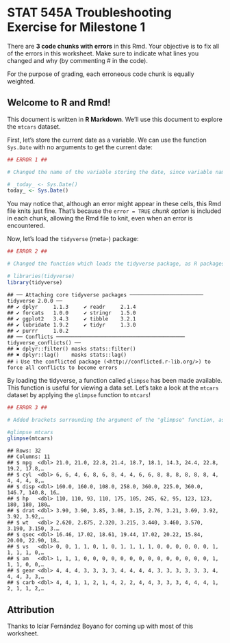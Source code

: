 STAT 545A Troubleshooting Exercise for Milestone 1
================

There are **3 code chunks with errors** in this Rmd. Your objective is
to fix all of the errors in this worksheet. Make sure to indicate what
lines you changed and why (by commenting \# in the code).

For the purpose of grading, each erroneous code chunk is equally
weighted.

## Welcome to R and Rmd!

This document is written in **R Markdown**. We’ll use this document to
explore the `mtcars` dataset.

First, let’s store the current date as a variable. We can use the
function `Sys.Date` with no arguments to get the current date:

``` r
## ERROR 1 ##

# Changed the name of the variable storing the date, since variable names cannot start with underscores

# _today_ <- Sys.Date()
today_ <- Sys.Date()
```

You may notice that, although an error might appear in these cells, this
Rmd file knits just fine. That’s because the `error = TRUE` *chunk
option* is included in each chunk, allowing the Rmd file to knit, even
when an error is encountered.

Now, let’s load the `tidyverse` (meta-) package:

``` r
## ERROR 2 ##

# Changed the function which loads the tidyverse package, as R packages are loaded using "library", not "libraries"

# libraries(tidyverse)
library(tidyverse) 
```

    ## ── Attaching core tidyverse packages ──────────────────────── tidyverse 2.0.0 ──
    ## ✔ dplyr     1.1.3     ✔ readr     2.1.4
    ## ✔ forcats   1.0.0     ✔ stringr   1.5.0
    ## ✔ ggplot2   3.4.3     ✔ tibble    3.2.1
    ## ✔ lubridate 1.9.2     ✔ tidyr     1.3.0
    ## ✔ purrr     1.0.2     
    ## ── Conflicts ────────────────────────────────────────── tidyverse_conflicts() ──
    ## ✖ dplyr::filter() masks stats::filter()
    ## ✖ dplyr::lag()    masks stats::lag()
    ## ℹ Use the conflicted package (<http://conflicted.r-lib.org/>) to force all conflicts to become errors

By loading the tidyverse, a function called `glimpse` has been made
available. This function is useful for viewing a data set. Let’s take a
look at the `mtcars` dataset by applying the `glimpse` function to
`mtcars`!

``` r
## ERROR 3 ##

# Added brackets surrounding the argument of the "glimpse" function, as those are needed for applying a function in R

#glimpse mtcars
glimpse(mtcars)
```

    ## Rows: 32
    ## Columns: 11
    ## $ mpg  <dbl> 21.0, 21.0, 22.8, 21.4, 18.7, 18.1, 14.3, 24.4, 22.8, 19.2, 17.8,…
    ## $ cyl  <dbl> 6, 6, 4, 6, 8, 6, 8, 4, 4, 6, 6, 8, 8, 8, 8, 8, 8, 4, 4, 4, 4, 8,…
    ## $ disp <dbl> 160.0, 160.0, 108.0, 258.0, 360.0, 225.0, 360.0, 146.7, 140.8, 16…
    ## $ hp   <dbl> 110, 110, 93, 110, 175, 105, 245, 62, 95, 123, 123, 180, 180, 180…
    ## $ drat <dbl> 3.90, 3.90, 3.85, 3.08, 3.15, 2.76, 3.21, 3.69, 3.92, 3.92, 3.92,…
    ## $ wt   <dbl> 2.620, 2.875, 2.320, 3.215, 3.440, 3.460, 3.570, 3.190, 3.150, 3.…
    ## $ qsec <dbl> 16.46, 17.02, 18.61, 19.44, 17.02, 20.22, 15.84, 20.00, 22.90, 18…
    ## $ vs   <dbl> 0, 0, 1, 1, 0, 1, 0, 1, 1, 1, 1, 0, 0, 0, 0, 0, 0, 1, 1, 1, 1, 0,…
    ## $ am   <dbl> 1, 1, 1, 0, 0, 0, 0, 0, 0, 0, 0, 0, 0, 0, 0, 0, 0, 1, 1, 1, 0, 0,…
    ## $ gear <dbl> 4, 4, 4, 3, 3, 3, 3, 4, 4, 4, 4, 3, 3, 3, 3, 3, 3, 4, 4, 4, 3, 3,…
    ## $ carb <dbl> 4, 4, 1, 1, 2, 1, 4, 2, 2, 4, 4, 3, 3, 3, 4, 4, 4, 1, 2, 1, 1, 2,…

## Attribution

Thanks to Icíar Fernández Boyano for coming up with most of this
worksheet.
